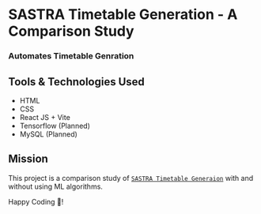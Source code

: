 # SASTRA Timetable Generation - A Comparison Study

### Automates Timetable Genration

## Tools & Technologies Used

* HTML
* CSS
* React JS + Vite
* Tensorflow (Planned)
* MySQL (Planned)

## Mission

This project is a comparison study of [`SASTRA Timetable Generaion`](https://github.com/Harikrishna-Srinivasan-1/SASTRA/) with and without using ML algorithms.


Happy Coding 🚀!
